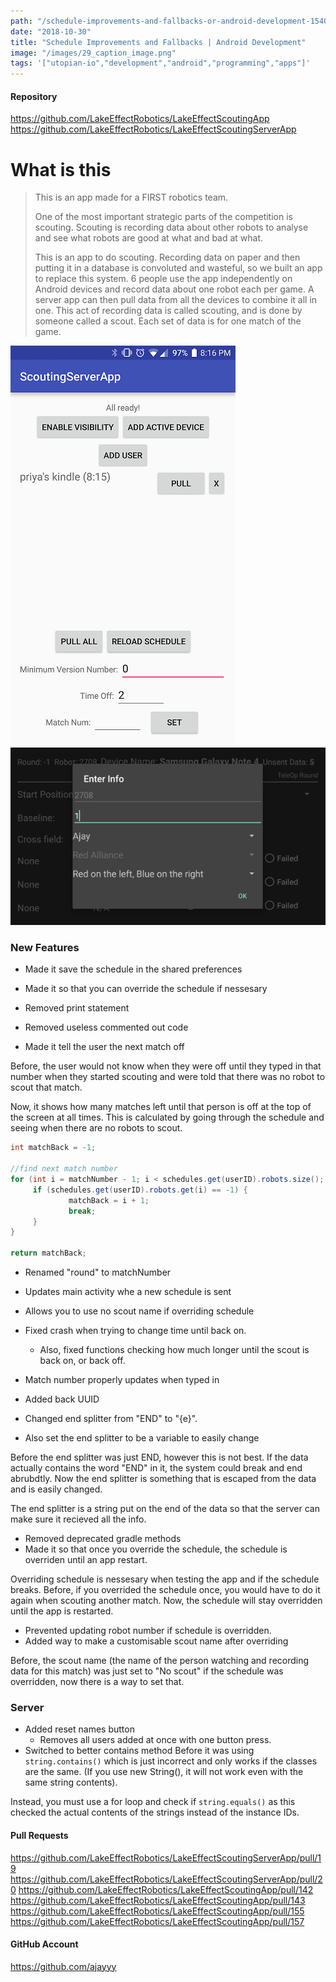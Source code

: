 ```yaml
---
path: "/schedule-improvements-and-fallbacks-or-android-development-1540864708646"
date: "2018-10-30"
title: "Schedule Improvements and Fallbacks | Android Development"
image: "/images/29_caption_image.png"
tags: '["utopian-io","development","android","programming","apps"]'
---
```


#### Repository
https://github.com/LakeEffectRobotics/LakeEffectScoutingApp
https://github.com/LakeEffectRobotics/LakeEffectScoutingServerApp

# What is this
> This is an app made for a FIRST robotics team.
>
> One of the most important strategic parts of the competition is scouting. Scouting is recording data about other robots to analyse and see what robots are good at what and bad at what.
>
> This is an app to do scouting. Recording data on paper and then putting it in a database is convoluted and wasteful, so we built an app to replace this system. 6 people use the app independently on Android devices and record data about one robot each per game. A server app can then pull data from all the devices to combine it all in one. This act of recording data is called scouting, and is done by someone called a scout. Each set of data is for one match of the game.
> 

![](./images/image.png)
![](./images/Screenshot_Lake_Effect_Scouting_App_20180914-162415.png)

### New Features

- Made it save the schedule in the shared preferences
- Made it so that you can override the schedule if nessesary

- Removed print statement
- Removed useless commented out code
- Made it tell the user the next match off

Before, the user would not know when they were off until they typed in that number when they started scouting and were told that there was no robot to scout that match.

Now, it shows how many matches left until that person is off at the top of the screen at all times. This is calculated by going through the schedule and seeing when there are no robots to scout.

```java
int matchBack = -1;

//find next match number
for (int i = matchNumber - 1; i < schedules.get(userID).robots.size(); i++) {
	 if (schedules.get(userID).robots.get(i) == -1) {
			 matchBack = i + 1;
			 break;
	 }
}

return matchBack;
```

- Renamed "round" to matchNumber
- Updates main activity whe a new schedule is sent
- Allows you to use no scout name if overriding schedule

- Fixed crash when trying to change time until back on.  
	- Also, fixed functions checking how much longer until the scout is back on, or back off.
- Match number properly updates when typed in
- Added back UUID
- Changed end splitter from "END" to "{e}".
- 	Also set the end splitter to be a variable to easily change

Before the end splitter was just END, however this is not best. If the data actually contains the word "END" in it, the system could break and end abrubdtly. Now the end splitter is something that is escaped from the data and is easily changed.

The end splitter is a string put on the end of the data so that the server can make sure it recieved all the info.

- Removed deprecated gradle methods
- Made it so that once you override the schedule, the schedule is overriden until an app restart.

Overriding schedule is nessesary when testing the app and if the schedule breaks. Before, if you overrided the schedule once, you would have to do it again when scouting another match. Now, the schedule will stay overridden until the app is restarted.

- Prevented updating robot number if schedule is overridden.
- Added way to make a customisable scout name after overriding

Before, the scout name (the name of the person watching and recording data for this match) was just set to "No scout" if the schedule was overridden, now there is a way to set that.

### Server
- Added reset names button
	- Removes all users added at once with one button press.
- Switched to better contains method
Before it was using `string.contains()` which is just incorrect and only works if the classes are the same. (If you use new String(), it will not work even with the same string contents).

Instead, you must use a for loop and check if `string.equals()` as this checked the actual contents of the strings instead of the instance IDs.

#### Pull Requests
https://github.com/LakeEffectRobotics/LakeEffectScoutingServerApp/pull/19
https://github.com/LakeEffectRobotics/LakeEffectScoutingServerApp/pull/20
https://github.com/LakeEffectRobotics/LakeEffectScoutingApp/pull/142
https://github.com/LakeEffectRobotics/LakeEffectScoutingApp/pull/143
https://github.com/LakeEffectRobotics/LakeEffectScoutingApp/pull/155
https://github.com/LakeEffectRobotics/LakeEffectScoutingApp/pull/157


#### GitHub Account
https://github.com/ajayyy